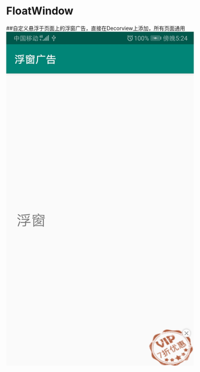 # FloatWindow<br>
##自定义悬浮于页面上的浮窗广告，直接在Decorview上添加，所有页面通用<br>
![image](https://github.com/lanhuzi9999/FloatWindow/blob/master/images/floatscreen.jpg)
